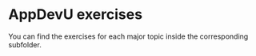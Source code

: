# AppDevU exercises

You can find the exercises for each major topic inside the corresponding subfolder.
